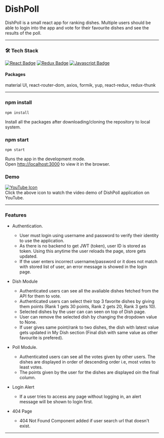 # DishPoll

DishPoll is a small react app for ranking dishes. Multiple users should be able to login into the app and vote for their favourite dishes and see the results of the poll.

---

### 🛠 Tech Stack

[![React Badge](https://img.shields.io/badge/React-20232A?style=for-the-badge&logo=react&logoColor=61DAFB)](#)
[![Redux Badge](https://img.shields.io/badge/Redux-593D88?style=for-the-badge&logo=redux&logoColor=white)](#)
[![Javascript Badge](https://img.shields.io/badge/JavaScript-323330?style=for-the-badge&logo=javascript&logoColor=F7DF1E)](#)

#### Packages

material UI, react-router-dom, axios, formik, yup, react-redux, redux-thunk

---

### npm install

```
npm install
```

Install all the packages after downloading/cloning the repository to local system.

### npm start

```
npm start
```

Runs the app in the development mode.\
Open [http://localhost:3000](http://localhost:3000) to view it in the browser.

### Demo

[![YouTube Icon](https://img.shields.io/badge/YouTube-FF0000?style=for-the-badge&logo=youtube&logoColor=white)](https://www.youtube.com/watch?v=6XhaNTtY3UM) <br/>
Click the above icon to watch the video demo of DishPoll application on YouTube.

---

### Features

- Authentication.

  - User must login using username and password to verify their identity to use the application.
  - As there is no backend to get JWT (token), user ID is stored as token. Using this anytime the user reloads the page, store gets updated.
  - If the user enters incorrect username/password or it does not match with stored list of user, an error message is showed in the login page.

- Dish Module

  - Authenticated users can see all the avaliable dishes fetched from the API for them to vote.
  - Authenticated users can select their top 3 favorite dishes by giving them points (Rank 1 gets 30 points, Rank 2 gets 20, Rank 3 gets 10).
  - Selected dishes by the user can can seen on top of Dish page.
  - User can remove the selected dish by changing the dropdown value to None.
  - If user gives same point/rank to two dishes, the dish with latest value gets updated in My Dish section (Final dish with same value as other favourite is prefered).

- Poll Module.

  - Authenticated users can see all the votes given by other users. The dishes are displayed in order of descending order i.e, most votes to least votes.
  - The points given by the user for the dishes are displayed oin the final column.

- Login Alert

  - If a user tries to access any page without logging in, an alert message will be shown to login first.

- 404 Page
  - 404 Not Found Component added if user search url that doesn't exist.

---
